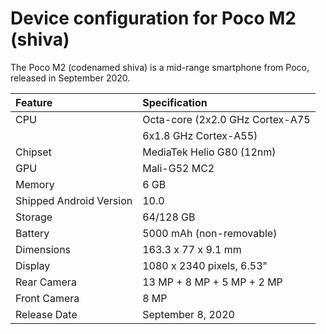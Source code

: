 Device configuration for Poco M2 (shiva)
=================================================

The Poco M2 (codenamed shiva) is a mid-range smartphone from Poco, released in September 2020.

| Feature                 | Specification                     |
| :---------------------- | :-------------------------------- |
| CPU                     | Octa-core (2x2.0 GHz Cortex-A75   |
|                         | 6x1.8 GHz Cortex-A55)             |
| Chipset                 | MediaTek Helio G80 (12nm)         |
| GPU                     | Mali-G52 MC2                      |
| Memory                  | 6 GB                              |
| Shipped Android Version | 10.0                              |
| Storage                 | 64/128 GB                         |
| Battery                 | 5000 mAh (non-removable)          |
| Dimensions              | 163.3 x 77 x 9.1 mm               |
| Display                 | 1080 x 2340 pixels, 6.53"         |
| Rear Camera             | 13 MP + 8 MP + 5 MP + 2 MP        |
| Front Camera            | 8 MP                              |
| Release Date            | September 8, 2020                 |

